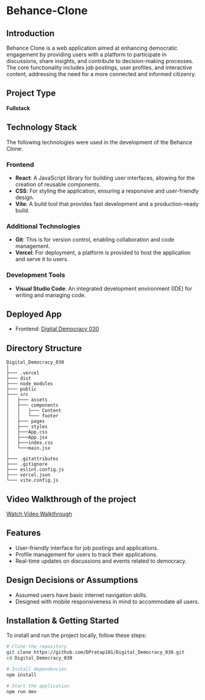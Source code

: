 # Behance-Clone

## Introduction
Behance Clone is a web application aimed at enhancing democratic engagement by providing users with a platform to participate in discussions, share insights, and contribute to decision-making processes. The core functionality includes job postings, user profiles, and interactive content, addressing the need for a more connected and informed citizenry.

## Project Type
**Fullstack**

## Technology Stack
The following technologies were used in the development of the Behance Clone:
### Frontend
- **React**: A JavaScript library for building user interfaces, allowing for the creation of reusable components.
- **CSS**: For styling the application, ensuring a responsive and user-friendly design.
- **Vite**: A build tool that provides fast development and a production-ready build.
### Additional Technologies
- **Git**: This is for version control, enabling collaboration and code management.
- **Vercel**: For deployment, a platform is provided to host the application and serve it to users.
### Development Tools
- **Visual Studio Code**: An integrated development environment (IDE) for writing and managing code.

## Deployed App
- Frontend: [Digital Democracy 030](https://digital-democracy-030.vercel.app/)

## Directory Structure
```
Digital_Democracy_030
│
├─── .vercel
├─── dist
├─── node_modules
├─── public
├─── src
│   ├─── assets
│   ├─── components
│   │   ├─── Content
│   │   └─── footer
│   ├─── pages
│   ├─── styles
│   ├───App.css
│   ├───App.jsx
│   ├───index.css
│   └───main.jsx
│
├─── .gitattributes
├─── .gitignore
├─── eslint.config.js
├─── vercel.json
└─── vite.config.js

```


## Video Walkthrough of the project
[Watch Video Walkthrough](https://youtu.be/n8hwUG8wXpk)

## Features
- User-friendly interface for job postings and applications.
- Profile management for users to track their applications.
- Real-time updates on discussions and events related to democracy.

## Design Decisions or Assumptions
- Assumed users have basic internet navigation skills.
- Designed with mobile responsiveness in mind to accommodate all users.

## Installation & Getting Started
To install and run the project locally, follow these steps:

```bash
# Clone the repository
git clone https://github.com/DPratap101/Digital_Democracy_030.git
cd Digital_Democracy_030

# Install dependencies
npm install

# Start the application
npm run dev



